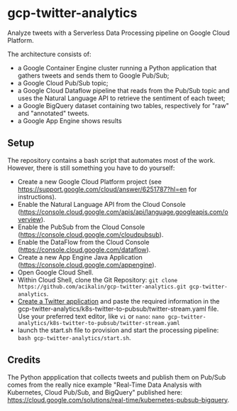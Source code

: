 # gcp-twitter-analytics
Analyze tweets with a Serverless Data Processing pipeline on Google Cloud Platform.

The architecture consists of:
- a Google Container Engine cluster running a Python application that gathers tweets and sends them to Google Pub/Sub;
- a Google Cloud Pub/Sub topic;
- a Google Cloud Dataflow pipeline that reads from the Pub/Sub topic and uses the Natural Language API to retrieve the sentiment of each tweet;
- a Google BigQuery dataset containing two tables, respectively for "raw" and "annotated" tweets.
- a Google App Engine shows results

## Setup
The repository contains a bash script that automates most of the work. However, there is still something you have to do yourself:

- Create a new Google Cloud Platform project (see https://support.google.com/cloud/answer/6251787?hl=en for instructions).
- Enable the Natural Language API from the Cloud Console (https://console.cloud.google.com/apis/api/language.googleapis.com/overview).
- Enable the PubSub from the Cloud Console (https://console.cloud.google.com/cloudpubsub).
- Enable the DataFlow from the Cloud Console (https://console.cloud.google.com/dataflow).
- Create a new App Engine Java Application (https://console.cloud.google.com/appengine).
- Open Google Cloud Shell.
- Within Cloud Shell, clone the Git Repository: `git clone https://github.com/acikalin/gcp-twitter-analytics.git gcp-twitter-analytics`.
- [Create a Twitter application](https://apps.twitter.com/app/new) and paste the required information in the gcp-twitter-analytics/k8s-twitter-to-pubsub/twitter-stream.yaml file. Use your preferred text editor, like `vi` or `nano`: `nano gcp-twitter-analytics/k8s-twitter-to-pubsub/twitter-stream.yaml`
- launch the start.sh file to provision and start the processing pipeline: `bash gcp-twitter-analytics/start.sh`.

## Credits
The Python appplication that collects tweets and publish them on Pub/Sub comes from the really nice example "Real-Time Data Analysis with Kubernetes, Cloud Pub/Sub, and BigQuery" published here: https://cloud.google.com/solutions/real-time/kubernetes-pubsub-bigquery.
